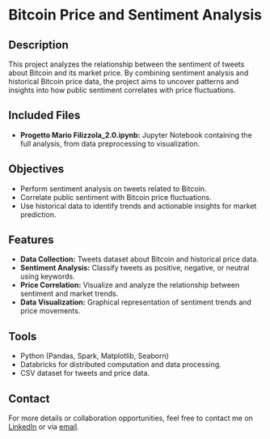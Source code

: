 # Bitcoin Price and Sentiment Analysis

## Description
This project analyzes the relationship between the sentiment of tweets about Bitcoin and its market price. By combining sentiment analysis and historical Bitcoin price data, the project aims to uncover patterns and insights into how public sentiment correlates with price fluctuations.

## Included Files
- **Progetto Mario Filizzola_2.0.ipynb:** Jupyter Notebook containing the full analysis, from data preprocessing to visualization.

## Objectives
- Perform sentiment analysis on tweets related to Bitcoin.  
- Correlate public sentiment with Bitcoin price fluctuations.  
- Use historical data to identify trends and actionable insights for market prediction.

## Features
- **Data Collection:** Tweets dataset about Bitcoin and historical price data.  
- **Sentiment Analysis:** Classify tweets as positive, negative, or neutral using keywords.  
- **Price Correlation:** Visualize and analyze the relationship between sentiment and market trends.  
- **Data Visualization:** Graphical representation of sentiment trends and price movements.

## Tools
- Python (Pandas, Spark, Matplotlib, Seaborn)  
- Databricks for distributed computation and data processing.  
- CSV dataset for tweets and price data.

## Contact
For more details or collaboration opportunities, feel free to contact me on [LinkedIn](https://www.linkedin.com/in/mario-filizzola-58798a206/) or via [email](mailto:filizzolamario@gmail.com).
